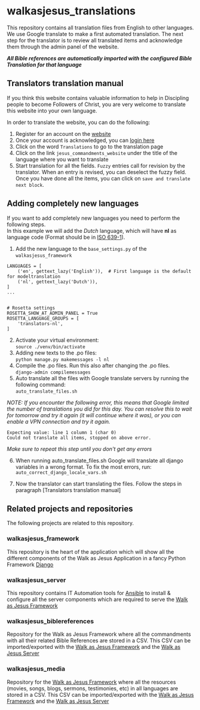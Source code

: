 # walkasjesus_translations

This repository contains all translation files from English to other languages. We use Google translate to make a first automated translation. The next step for the translator is to review all translated items and acknowledge them through the admin panel of the website. 

_**All Bible references are automatically imported with the configured Bible Translation for that language**_

## Translators translation manual

If you think this website contains valuable information to help in Discipling people to become Followers of Christ, you are very welcome to translate this website into your own language.  

In order to translate the website, you can do the following:

1. Register for an account on the [website](https://www.walkasjesus.org/account/signup)
2. Once your account is acknowledged, you can [login here](https://www.walkasjesus.org/account/login/)
3. Click on the word `Translations` to go to the translation page
4. Click on the link `jesus_commandments_website` under the title of the language where you want to translate
5. Start translation for all the fields. `Fuzzy` entries call for revision by the translator. When an entry is revised, you can deselect the fuzzy field. Once you have done all the items, you can click on `save and translate next block`.

## Adding completely new languages

If you want to add completely new languages you need to perform the following steps.  
In this example we will add the _Dutch_ language, which will have **nl** as language code (Format should be in [ISO 639-1](https://en.wikipedia.org/wiki/List_of_ISO_639-1_codes)).

1. Add the new language to the `base_settings.py` of the `walkasjesus_framework`

```
LANGUAGES = [
    ('en', gettext_lazy('English')),  # First language is the default for modeltranslation
    ('nl', gettext_lazy('Dutch')),
]
...


# Rosetta settings
ROSETTA_SHOW_AT_ADMIN_PANEL = True
ROSETTA_LANGUAGE_GROUPS = [
    'translators-nl',
]
```

2. Activate your virtual environment:  
`source ./venv/bin/activate`
3. Adding new texts to the .po files:  
`python manage.py makemessages -l nl`
4. Compile the .po files. Run this also after changing the .po files.  
`django-admin compilemessages`
5. Auto translate all the files with Google translate servers by running the following command:  
`auto_translate_files.sh`

_NOTE: If you encounter the following error, this means that Google limited the number of translations you did for this day. You can resolve this to wait for tomorrow and try it again (it will continue where it was), or you can enable a VPN connection and try it again._

```
Expecting value: line 1 column 1 (char 0)
Could not translate all items, stopped on above error.
```

*Make sure to repeat this step until you don't get any errors*

6. When running auto_translate_files.sh Google will translate all django variables in a wrong format. To fix the most errors, run:  
`auto_correct_django_locale_vars.sh`

7. Now the translator can start translating the files. Follow the steps in paragraph [Translators translation manual]

## Related projects and repositories

The following projects are related to this repository.

### walkasjesus_framework

This repository is the heart of the application which will show all the different components of the Walk as Jesus Application in a fancy Python Framework [Django](https://www.djangoproject.com/)

### walkasjesus_server

This repository contains IT Automation tools for [Ansible](https://docs.ansible.com/ansible/latest/index.html) to install & configure all the server components which are required to serve the [Walk as Jesus Framework](https://github.com/walkasjesus/walkasjesus_framework)

### walkasjesus_biblereferences

Repository for the Walk as Jesus Framework where all the commandments with all their related Bible References are stored in a CSV. This CSV can be imported/exported with the [Walk as Jesus Framework](https://github.com/walkasjesus/walkasjesus_framework) and the [Walk as Jesus Server](https://github.com/walkasjesus/walkasjesus_server)

### walkasjesus_media

Repository for the [Walk as Jesus Framework](https://github.com/walkasjesus/walkasjesus_framework) where all the resources (movies, songs, blogs, sermons, testimonies, etc) in all languages are stored in a CSV. This CSV can be imported/exported with the [Walk as Jesus Framework](https://github.com/walkasjesus/walkasjesus_framework) and the [Walk as Jesus Server](https://github.com/walkasjesus/walkasjesus_server)
